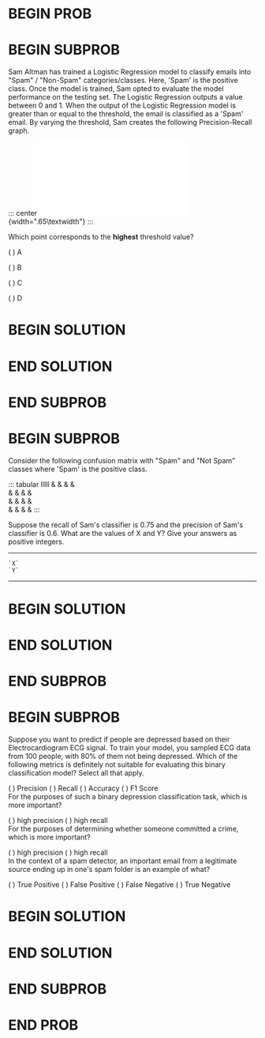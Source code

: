 # BEGIN PROB

# BEGIN SUBPROB

Sam Altman has trained a Logistic Regression model to classify emails
into "Spam" / "Non-Spam" categories/classes. Here, 'Spam' is the
positive class. Once the model is trained, Sam opted to evaluate the
model performance on the testing set. The Logistic Regression outputs a
value between 0 and 1. When the output of the Logistic Regression model
is greater than or equal to the threshold, the email is classified as a
'Spam' email. By varying the threshold, Sam creates the following
Precision-Recall graph.

::: center
![image](final_images/question2.pdf){width=".65\\textwidth"}
:::

Which point corresponds to the **highest** threshold value?

( ) A

( ) B

( ) C

( ) D

# BEGIN SOLUTION

# END SOLUTION

# END SUBPROB

# BEGIN SUBPROB

Consider the following confusion matrix with "Spam" and "Not Spam"
classes where 'Spam' is the positive class.

::: tabular
lllll & & & &\
& & & &\
& & & &\
& & & &
:::

Suppose the recall of Sam's classifier is 0.75 and the precision of
Sam's classifier is 0.6. What are the values of X and Y? Give your
answers as positive integers.

  ----- --
    `X` 
    `Y` 
  ----- --

# BEGIN SOLUTION

# END SOLUTION

# END SUBPROB

# BEGIN SUBPROB

Suppose you want to predict if people are depressed based on their
Electrocardiogram ECG signal. To train your model, you sampled ECG data
from 100 people, with 80% of them not being depressed. Which of the
following metrics is definitely not suitable for evaluating this binary
classification model? Select all that apply.

( ) Precision ( ) Recall ( ) Accuracy ( ) F1 Score\
For the purposes of such a binary depression classification task, which
is more important?

( ) high precision ( ) high recall\
For the purposes of determining whether someone committed a crime, which
is more important?

( ) high precision ( ) high recall\
In the context of a spam detector, an important email from a legitimate
source ending up in one's spam folder is an example of what?

( ) True Positive ( ) False Positive ( ) False Negative ( ) True
Negative

# BEGIN SOLUTION

# END SOLUTION

# END SUBPROB

# END PROB